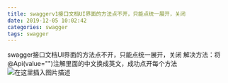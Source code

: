 ```yaml
---
title: swaggerv1接口文档UI界面的方法点不开，只能点统一展开，关闭
date: 2019-12-05 10:02:42 
categories: swagger
tags: swagger
---
```


 swagger接口文档UI界面的方法点不开，只能点统一展开，关闭
解决方法：将@Api(value="")注解里面的中文换成英文，成功点开每个方法
![在这里插入图片描述](https://img-blog.csdnimg.cn/20191205100059614.png?x-oss-process=image/watermark,type_ZmFuZ3poZW5naGVpdGk,shadow_10,text_aHR0cHM6Ly9ibG9nLmNzZG4ubmV0L3FxXzQxODg0OTcy,size_16,color_FFFFFF,t_70)
